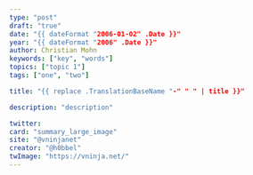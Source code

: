 ```yaml
---
type: "post"
draft: "true"
date: "{{ dateFormat "2006-01-02" .Date }}"
year: "{{ dateFormat "2006" .Date }}"
author: Christian Mohn
keywords: ["key", "words"]
topics: ["topic 1"]
tags: ["one", "two"]

title: "{{ replace .TranslationBaseName "-" " " | title }}"

description: "description"

twitter:
card: "summary_large_image"
site: "@vninjanet"
creator: "@h0bbel" 
twImage: "https://vninja.net/"
---
```

